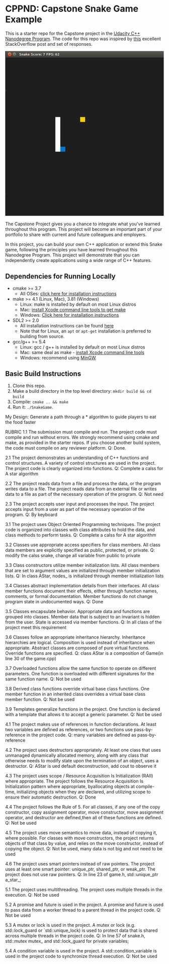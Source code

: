 # CPPND: Capstone Snake Game Example

This is a starter repo for the Capstone project in the [Udacity C++ Nanodegree Program](https://www.udacity.com/course/c-plus-plus-nanodegree--nd213). The code for this repo was inspired by [this](https://codereview.stackexchange.com/questions/212296/snake-game-in-c-with-sdl) excellent StackOverflow post and set of responses.

<img src="snake_game.gif"/>

The Capstone Project gives you a chance to integrate what you've learned throughout this program. This project will become an important part of your portfolio to share with current and future colleagues and employers.

In this project, you can build your own C++ application or extend this Snake game, following the principles you have learned throughout this Nanodegree Program. This project will demonstrate that you can independently create applications using a wide range of C++ features.

## Dependencies for Running Locally
* cmake >= 3.7
  * All OSes: [click here for installation instructions](https://cmake.org/install/)
* make >= 4.1 (Linux, Mac), 3.81 (Windows)
  * Linux: make is installed by default on most Linux distros
  * Mac: [install Xcode command line tools to get make](https://developer.apple.com/xcode/features/)
  * Windows: [Click here for installation instructions](http://gnuwin32.sourceforge.net/packages/make.htm)
* SDL2 >= 2.0
  * All installation instructions can be found [here](https://wiki.libsdl.org/Installation)
  * Note that for Linux, an `apt` or `apt-get` installation is preferred to building from source.
* gcc/g++ >= 5.4
  * Linux: gcc / g++ is installed by default on most Linux distros
  * Mac: same deal as make - [install Xcode command line tools](https://developer.apple.com/xcode/features/)
  * Windows: recommend using [MinGW](http://www.mingw.org/)

## Basic Build Instructions

1. Clone this repo.
2. Make a build directory in the top level directory: `mkdir build && cd build`
3. Compile: `cmake .. && make`
4. Run it: `./SnakeGame`.



My Design:
Generate a path through a * algorithm to guide players to eat the food faster

RUBRIC
1.1 The submission must compile and run.
    The project code must compile and run without errors.
    We strongly recommend using cmake and make, as provided in the starter repos. If you choose another build system, the code must compile on any reviewer platform.
    Q: Done.

2.1 The project demonstrates an understanding of C++ functions and control structures.
    A variety of control structures are used in the project.
    The project code is clearly organized into functions.
    Q: Complete a calss for A star algorithm

2.2 The project reads data from a file and process the data, or the program writes data to a file.
    The project reads data from an external file or writes data to a file as part of the necessary operation of the program.
    Q: Not need

2.3 The project accepts user input and processes the input.
    The project accepts input from a user as part of the necessary operation of the program.
    Q: By keyboard

3.1 The project uses Object Oriented Programming techniques.
	The project code is organized into classes with class attributes to hold the data, and class methods to perform tasks.
    Q: Complete a calss for A star algorithm

3.2 Classes use appropriate access specifiers for class members.
    All class data members are explicitly specified as public, protected, or private.
    Q: modify the calss snake, change all variable from public to private

3.3 Class constructors utilize member initialization lists.
    All class members that are set to argument values are initialized through member initialization lists.
    Q: In class AStar, nodes_ is initialized through member initialization lists

3.4 Classes abstract implementation details from their interfaces.
    All class member functions document their effects, either through function names, comments, or formal documentation. Member functions do not change program state in undocumented ways.
    Q: Done

3.5 Classes encapsulate behavior.
    Appropriate data and functions are grouped into classes. Member data that is subject to an invariant is hidden from the user. State is accessed via member functions.
    Q: In all class of the project meet this requirement

3.6 Classes follow an appropriate inheritance hierarchy.
    Inheritance hierarchies are logical. Composition is used instead of inheritance when appropriate. Abstract classes are composed of pure virtual functions. Override functions are specified.
    Q: class AStar is a composition of Game(in line 30 of the game.cpp)

3.7 Overloaded functions allow the same function to operate on different parameters.
    One function is overloaded with different signatures for the same function name.
    Q: Not be used

3.8 Derived class functions override virtual base class functions.
    One member function in an inherited class overrides a virtual base class member function.
    Q: Not be used

3.9 Templates generalize functions in the project.
    One function is declared with a template that allows it to accept a generic parameter.
    Q: Not be used

4.1 The project makes use of references in function declarations.
    At least two variables are defined as references, or two functions use pass-by-reference in the project code.
    Q: many variables are defined as pass-by-reference

4.2 The project uses destructors appropriately.
    At least one class that uses unmanaged dynamically allocated memory, along with any class that otherwise needs to modify state upon the termination of an object, uses a destructor.
    Q: AStar is ued default deconstruction, add cout to observe it

4.3 The project uses scope / Resource Acquisition Is Initialization (RAII) where appropriate.
    The project follows the Resource Acquisition Is Initialization pattern where appropriate, byallocating objects at compile-time, initializing objects when they are declared, and utilizing scope to ensure their automatic destruction.
    Q: Done

4.4 The project follows the Rule of 5.
    For all classes, if any one of the copy constructor, copy assignment operator, move constructor, move assignment operator, and destructor are defined,then all of these functions are defined.
    Q: Not be used

4.5 The project uses move semantics to move data, instead of copying it, where possible.
    For classes with move constructors, the project returns objects of that class by value, and relies on the move constructor, instead of copying the object.
    Q: Not be used, many data is not big and not need to be used

4.6 The project uses smart pointers instead of raw pointers.
    The project uses at least one smart pointer: unique_ptr, shared_ptr, or weak_ptr. The project does not use raw pointers.
    Q: In line 23 of game.h, std::unique_ptr<AStar> a_star_;

5.1 The project uses multithreading.
    The project uses multiple threads in the execution.
    Q: Not be used

5.2 A promise and future is used in the project.
    A promise and future is used to pass data from a worker thread to a parent thread in the project code.
    Q: Not be used

5.3 A mutex or lock is used in the project.
    A mutex or lock (e.g. std::lock_guard or `std::unique_lock) is used to protect data that is shared across multiple threads in the project code.
    Q: In line 57 of snake.h, std::mutex mutex_ and std::lock_guard for private variables;

5.4 A condition variable is used in the project.
    A std::condition_variable is used in the project code to synchronize thread execution.
    Q: Not be used